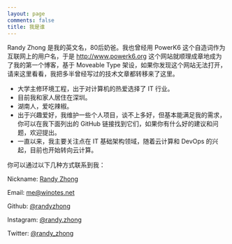 ```yaml
---
layout: page 
comments: false
title: 我是谁
---
```

<script src="https://dn-lbstatics.qbox.me/busuanzi/2.3/busuanzi.pure.mini.js" async></script>

Randy Zhong 是我的英文名，80后奶爸。我也曾经用 PowerK6 这个自造词作为互联网上的用户名，于是 http://www.powerk6.org 这个网站就顺理成章地成为了我的第一个博客，基于 Moveable Type 架设，如果你发现这个网站无法打开，请来这里看看，我把多半曾经写过的技术文章都转移来了这里。

* 大学主修环境工程，出于对计算机的热爱选择了 IT 行业。
* 目前我和家人居住在深圳。
* 湖南人，爱吃辣椒。
* 出于兴趣爱好，我维护一些个人项目，谈不上多好，但基本能满足我的需求，你可以在我下面列出的 GitHub 链接找到它们，如果你有什么好的建议和问题，欢迎提出。
* 一直以来，我主要关注点在 IT 基础架构领域，随着云计算和 DevOps 的兴起，目前也开始转向云计算。

你可以通过以下几种方式联系到我：

<i class="fa fa-user"></i> Nickname: <a href="http://winotes.net">Randy Zhong</a>

<i class="fa fa-envelope"></i> Email: <a href="mailto:me@winotes.net" target="_blank" rel="external">me@winotes.net</a>

<i class="fa fa-github"></i> Github: <a href="https://github.com/randyzhong" target="_blank" rel="external">@randyzhong</a>

<i class="fa fa-instagram"></i> Instagram: <a href="https://www.instagram.com/randy.zhong" target="_blank" rel="external">@randy.zhong</a>

<i class="fa fa-twitter"></i> Twitter: <a href="https://twitter.com/randy_zhong" target="_blank" rel="external">@randy_zhong</a>
